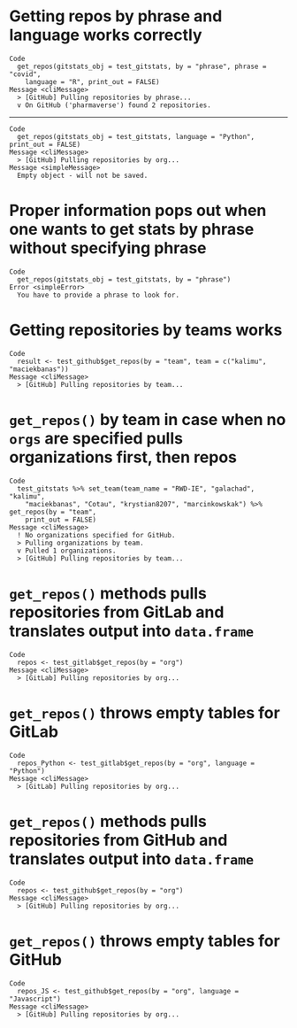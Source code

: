 # Getting repos by phrase and language works correctly

    Code
      get_repos(gitstats_obj = test_gitstats, by = "phrase", phrase = "covid",
        language = "R", print_out = FALSE)
    Message <cliMessage>
      > [GitHub] Pulling repositories by phrase...
      v On GitHub ('pharmaverse') found 2 repositories.

---

    Code
      get_repos(gitstats_obj = test_gitstats, language = "Python", print_out = FALSE)
    Message <cliMessage>
      > [GitHub] Pulling repositories by org...
    Message <simpleMessage>
      Empty object - will not be saved.

# Proper information pops out when one wants to get stats by phrase without specifying phrase

    Code
      get_repos(gitstats_obj = test_gitstats, by = "phrase")
    Error <simpleError>
      You have to provide a phrase to look for.

# Getting repositories by teams works

    Code
      result <- test_github$get_repos(by = "team", team = c("kalimu", "maciekbanas"))
    Message <cliMessage>
      > [GitHub] Pulling repositories by team...

# `get_repos()` by team in case when no `orgs` are specified pulls organizations first, then repos

    Code
      test_gitstats %>% set_team(team_name = "RWD-IE", "galachad", "kalimu",
        "maciekbanas", "Cotau", "krystian8207", "marcinkowskak") %>% get_repos(by = "team",
        print_out = FALSE)
    Message <cliMessage>
      ! No organizations specified for GitHub.
      > Pulling organizations by team.
      v Pulled 1 organizations.
      > [GitHub] Pulling repositories by team...

# `get_repos()` methods pulls repositories from GitLab and translates output into `data.frame`

    Code
      repos <- test_gitlab$get_repos(by = "org")
    Message <cliMessage>
      > [GitLab] Pulling repositories by org...

# `get_repos()` throws empty tables for GitLab

    Code
      repos_Python <- test_gitlab$get_repos(by = "org", language = "Python")
    Message <cliMessage>
      > [GitLab] Pulling repositories by org...

# `get_repos()` methods pulls repositories from GitHub and translates output into `data.frame`

    Code
      repos <- test_github$get_repos(by = "org")
    Message <cliMessage>
      > [GitHub] Pulling repositories by org...

# `get_repos()` throws empty tables for GitHub

    Code
      repos_JS <- test_github$get_repos(by = "org", language = "Javascript")
    Message <cliMessage>
      > [GitHub] Pulling repositories by org...

